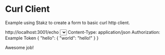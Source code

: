 # Curl Client

Example using Stakz to create a form to basic curl http client.

<field label="url" description="Url to send the request to">http://localhost:3001/echo</field>
<select label="method" description="Http method" 
options="GET,POST,PUT,PATCH,DELETE,OPTIONS">GET</select>
<yaml label="headers" description="http headers">
Content-Type: application/json
Authorization: Example Token
</yaml>
<json label=body description="Body of the request">
{
    "hello": {
        "world": "hello!"
    }
}
</json>

<script>
return `curl -X ${method} \\
     ${Object.entries(headers).map(([k, v]) => `-H "${k}: ${v}" \\`).join("\n     ")}
     -d '${JSON.stringify(body)}' \\
     ${url}`
</script>

Awesome job!
